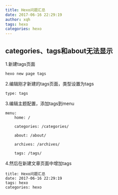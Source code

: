 ```yaml
---
title: Hexo问题汇总
date: 2017-06-16 22:29:19
author: xqh
tags: hexo
categories: hexo
---
```

## categories、tags和about无法显示

1.新建tags页面

```
hexo new page tags
```

2.编辑刚才新建的tags页面，类型设置为tags

```
type: tags
```

3.编辑主题配置，添加tags到menu

``` shell
menu:
    home: /
	    
    categories: /categories/
			    
    about: /about/
					    
    archives: /archives/
							    
    tags: /tags/
```

4.然后在新建文章页面中增加tags

```
title: Hexo问题汇总
date: 2017-06-16 22:29:19
tags: hexo
categories: hexo

```
